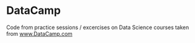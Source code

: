 # DataCamp
Code from practice sessions / excercises on Data Science courses taken from www.DataCamp.com
